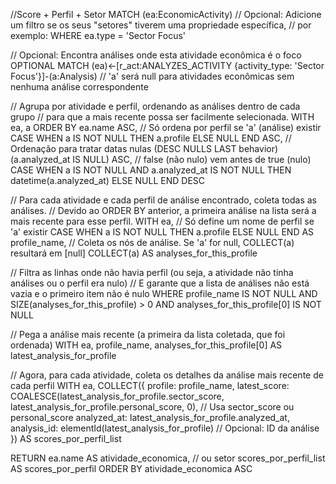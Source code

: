 //Score + Perfil + Setor
MATCH (ea:EconomicActivity)
// Opcional: Adicione um filtro se os seus "setores" tiverem uma propriedade específica,
// por exemplo: WHERE ea.type = 'Sector Focus'

// Opcional: Encontra análises onde esta atividade econômica é o foco
OPTIONAL MATCH (ea)<-[r_act:ANALYZES_ACTIVITY {activity_type: 'Sector Focus'}]-(a:Analysis)
// 'a' será null para atividades econômicas sem nenhuma análise correspondente

// Agrupa por atividade e perfil, ordenando as análises dentro de cada grupo
// para que a mais recente possa ser facilmente selecionada.
WITH ea, a
ORDER BY
    ea.name ASC,
    // Só ordena por perfil se 'a' (análise) existir
    CASE WHEN a IS NOT NULL THEN a.profile ELSE NULL END ASC,
    // Ordenação para tratar datas nulas (DESC NULLS LAST behavior)
    (a.analyzed_at IS NULL) ASC, // false (não nulo) vem antes de true (nulo)
    CASE WHEN a IS NOT NULL AND a.analyzed_at IS NOT NULL THEN datetime(a.analyzed_at) ELSE NULL END DESC

// Para cada atividade e cada perfil de análise encontrado, coleta todas as análises.
// Devido ao ORDER BY anterior, a primeira análise na lista será a mais recente para esse perfil.
WITH ea,
     // Só define um nome de perfil se 'a' existir
     CASE WHEN a IS NOT NULL THEN a.profile ELSE NULL END AS profile_name,
     // Coleta os nós de análise. Se 'a' for null, COLLECT(a) resultará em [null]
     COLLECT(a) AS analyses_for_this_profile

// Filtra as linhas onde não havia perfil (ou seja, a atividade não tinha análises ou o perfil era nulo)
// E garante que a lista de análises não está vazia e o primeiro item não é nulo
WHERE profile_name IS NOT NULL AND SIZE(analyses_for_this_profile) > 0 AND analyses_for_this_profile[0] IS NOT NULL

// Pega a análise mais recente (a primeira da lista coletada, que foi ordenada)
WITH ea, profile_name, analyses_for_this_profile[0] AS latest_analysis_for_profile

// Agora, para cada atividade, coleta os detalhes da análise mais recente de cada perfil
WITH ea, COLLECT({
    profile: profile_name,
    latest_score: COALESCE(latest_analysis_for_profile.sector_score, latest_analysis_for_profile.personal_score, 0), // Usa sector_score ou personal_score
    analyzed_at: latest_analysis_for_profile.analyzed_at,
    analysis_id: elementId(latest_analysis_for_profile) // Opcional: ID da análise
}) AS scores_por_perfil_list

RETURN ea.name AS atividade_economica, // ou setor
       scores_por_perfil_list AS scores_por_perfil
ORDER BY atividade_economica ASC